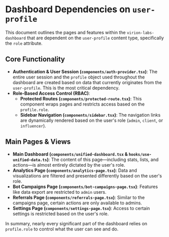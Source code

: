 # Dashboard Dependencies on `user-profile`

This document outlines the pages and features within the `virion-labs-dashboard` that are dependent on the `user-profile` content type, specifically the `role` attribute.

## Core Functionality

-   **Authentication & User Session (`components/auth-provider.tsx`)**: The entire user session and the `profile` object used throughout the dashboard are created based on data that currently originates from the `user-profile`. This is the most critical dependency.
-   **Role-Based Access Control (RBAC)**:
    -   **Protected Routes (`components/protected-route.tsx`)**: This component wraps pages and restricts access based on the `profile.role`.
    -   **Sidebar Navigation (`components/sidebar.tsx`)**: The navigation links are dynamically rendered based on the user's role (`admin`, `client`, or `influencer`).

## Main Pages & Views

-   **Main Dashboard (`components/unified-dashboard.tsx` & `hooks/use-unified-data.ts`)**: The content of this page—including stats, lists, and actions—is almost entirely dictated by the user's role.
-   **Analytics Page (`components/analytics-page.tsx`)**: Data and visualizations are filtered and presented differently based on the user's role.
-   **Bot Campaigns Page (`components/bot-campaigns-page.tsx`)**: Features like data export are restricted to `admin` users.
-   **Referrals Page (`components/referrals-page.tsx`)**: Similar to the campaigns page, certain actions are only available to admins.
-   **Settings Page (`components/settings-page.tsx`)**: Access to certain settings is restricted based on the user's role.

In summary, nearly every significant part of the dashboard relies on `profile.role` to control what the user can see and do.
